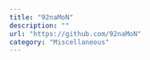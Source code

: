 ```yaml
---
title: "92naMoN"
description: ""
url: "https://github.com/92naMoN"
category: "Miscellaneous"
---
```

